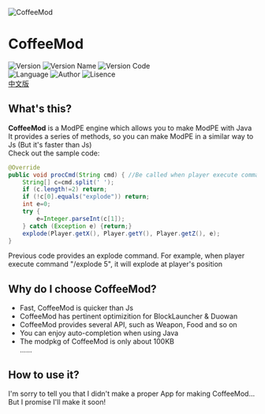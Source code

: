 ![CoffeeMod](https://github.com/XsJIONG/CoffeeMod/raw/master/cofmod.png)
# CoffeeMod
![Version](https://img.shields.io/badge/Version-Reborn-2196F3.svg)
![Version Name](https://img.shields.io/badge/Version%20Name-V1.0.0-009688.svg)
![Version Code](https://img.shields.io/badge/Version%20Code-1-009688.svg)  
![Language](https://img.shields.io/badge/Language-Java-red.svg)
![Author](https://img.shields.io/badge/Author-Xs.JIONG-brightgreen.svg)
![Lisence](https://img.shields.io/badge/Lisence-GPL--3.0-lightgrey.svg)  
[中文版](https://github.com/XsJIONG/CoffeeMod/blob/master/README-zh.md)

## What's this?
 **CoffeeMod** is a ModPE engine which allows you to make ModPE with Java  
It provides a series of methods, so you can make ModPE in a similar way to Js (But it's faster than Js)  
Check out the sample code:

````java
@Override
public void procCmd(String cmd) { //Be called when player execute command
	String[] c=cmd.split(' ');
	if (c.length!=2) return;
	if (!c[0].equals("explode")) return;
	int e=0;
	try {
		e=Integer.parseInt(c[1]);
	} catch (Exception e) {return;}
	explode(Player.getX(), Player.getY(), Player.getZ(), e);
}
````

Previous code provides an explode command. For example, when player execute command "/explode 5", it will explode at player's position

## Why do I choose CoffeeMod?

- Fast, CoffeeMod is quicker than Js
- CoffeeMod has pertinent optimizition for BlockLauncher & Duowan
- CoffeeMod provides several API, such as Weapon, Food and so on
- You can enjoy auto-completion when using Java
- The modpkg of CoffeeMod is only about 100KB  
......

## How to use it?
I'm sorry to tell you that I didn't make a proper App for making CoffeeMod...  
But I promise I'll make it soon!
